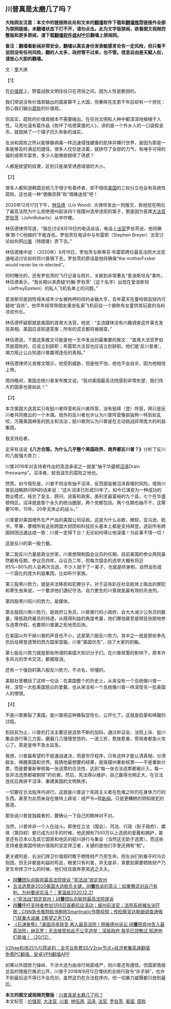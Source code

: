  <h2>川普真是太磨几了吗？</h2> <p class="notice"><b>大陆网友注意：本文中的链接除此处和文末的<a href="https://github.com/bannedbook/fanqiang" >翻墙</a>软件下载和<a href="https://github.com/killgcd/justmysocks/blob/master/README.md">翻墙推荐</a>链接外全部为禁网链接，未翻墙状态下打不开，请勿点击。此为文字版禁闻，欲看图文视频完整版和更多禁闻，请下载<a href="https://github.com/bannedbook/fanqiang">翻墙软件或APP</a>后翻墙上禁闻网。</p><p>备注：翻墙看新闻非常安全，翻墙以真实身份发表敏感言论有一定风险，但只看不说则没有任何风险，翻的人太多，政府管不过来，也不管。信息自由是天赋人权，请放心大胆的翻墙。</b></p>  <div class="entry"> <p></p> <p>文：童大焕</p> <p>【1】</p> <p>在<a href="https://www.bannedbook.org/bnews/tag/%E4%BB%B7%E5%80%BC%E8%A7%82/" class="st_tag internal_tag" rel="tag" title="标签 价值观 下的日志">价值观</a>上，野蛮战胜文明往往只在须臾之间。因为人性是脆弱的。</p> <p>我们常说没有价值观输出的国家算不上大国，但秦晖先生若干年前却有一个担忧：担心我们输出<a href="https://www.bannedbook.org/bnews/tag/%e8%85%90%e8%b4%a5/" class="st_tag internal_tag" rel="tag" title="标签 腐败 下的日志">腐败</a>的价值观。</p> <p>但其实，腐败的价值观根本不需要输出，在任何文明和人种中都深深地根植于人性。马克吐温有篇作品《败坏了哈德莱堡的人》，讲的是一个外乡人的一口袋假金币，就毁掉了一个镇子历久弥新的诚实。</p> <p>左派和腐败之所以能够像病毒一样迅速侵蚀健康的肌体并横行世界，是因为那是一条能够及时满足的捷径。很多人仅仅是活着，就拼尽了全部的力气，有唾手可得的福利或荣华富贵，多少人能够抵御得了诱惑？</p> <p>人都是欲望的奴隶，区别只是承受诱惑域值的大小。</p> <p>【2】</p> <p>很多人都知道韩国总统几乎很少有善终者，却不相信<a href="https://www.bannedbook.org/bnews/tag/%e7%be%8e%e5%9b%bd/" class="st_tag internal_tag" rel="tag" title="标签 美国 下的日志">美国</a>的三权分立也会有系统性腐败。这也是一种“偶像崇拜”和“偶像迷信”吧！</p> <p>2020年12月17日下午，<a href="https://www.bannedbook.org/bnews/tag/%e6%9e%97%e4%bc%8d%e5%be%b7/" class="st_tag internal_tag" rel="tag" title="标签 林伍德 下的日志">林伍德</a>（Lin Wood）大律师发出一则推文，称他现在明白了最高法院为什么拒绝德州起诉四个摇摆州选举违宪的案子，那是因为首席<a href="https://www.bannedbook.org/bnews/tag/%e5%a4%a7%e6%b3%95%e5%ae%98/" class="st_tag internal_tag" rel="tag" title="标签 大法官 下的日志">大法官</a><a href="https://www.bannedbook.org/bnews/tag/%E7%BD%97%E4%BC%AF%E8%8C%A8/" class="st_tag internal_tag" rel="tag" title="标签 罗伯茨 下的日志">罗伯茨</a>（JohnRoberts）从中作梗。</p>  <p>林伍德律师写道，“我在讨论8月19日的电话谈话，电话上<a href="https://www.bannedbook.org/bnews/tag/%E6%B3%95%E5%AE%98/" class="st_tag internal_tag" rel="tag" title="标签 法官 下的日志">法官</a>罗伯茨说，他将确保‘那个C他娘的’不能连任。罗伯茨在电话中与布雷耶（Stephen Breyer）法官讨论如何把<a href="https://www.bannedbook.org/bnews/tag/%e5%b7%9d%e6%99%ae/" class="st_tag internal_tag" rel="tag" title="标签 川普 下的日志">川普</a>（特朗普）弄下去。”</p> <p>林伍德推中说：（2020年）8月19日，罗伯茨与斯蒂芬·布雷耶两位最高法院大法官通电话讨论如何将川普搞下去，罗伯茨的原话是他将确保“the motherFxxker would never be re-elected”。</p> <p>同时曝光的，还有罗伯茨的飞行记录与照片，关联到非常著名“爱泼斯坦岛”事件。林伍德表示，“我长期以来质疑‘约翰‧罗伯茨’（这个名字）出现在爱泼斯坦（JeffreyEpstein）的私人飞机名单上的问题。”</p> <p>爱泼斯坦是因性侵未成年少女被拘押的纽约金融大亨，去年夏天在曼哈顿监狱内可疑地“自杀”。他早年经常带朋友乘坐私家飞机前往一个据称有女童供其玩耍的岛屿寻欢作乐。</p> <p>林伍德怀疑那就是美国的首席大法官。他说：“主流媒体没有兴趣调查这件事去发现真相。美国应该知道答案；所有的谎言都将被揭穿。”</p> <p>林伍德说，下面这条推文可能是他一生中发出的最重要的推文：“首席大法官罗伯茨是腐败的，应该立刻辞职；布雷耶大法官也应该立刻辞职。他们是‘反川普者’，竭力阻止公众知道川普赢得连任的真相。”</p> <p>林伍德律师又发推文暗示，他受到威胁，但是他不怕，他也不会自杀，因为他相信上帝。</p> <p>周四晚间，美国总统川普发布推文说，“我对美国最高法院感到非常失望，我们伟大的国家也是如此！”</p> <p>【3】</p> <p>本次美国大选其实只有挺川者阵营和反川者阵营，没有挺拜（登）阵营，拜只是反川者共同推出的一个木偶。局外的反川者也许认为川普阵营像疯独狗一样到处乱咬，污蔑美国神圣的民主和法治；挺川者则认为川普是在主动挑战异常庞大的利益集团。</p> <p>我支持后者。</p>  <p>定哥有话说<strong>《八方合围，为什么几乎整个美国政界、商界都反川普？》</strong>分析了反川的八股强大势力：</p> <p>川普2016年对支持者作出的竞选承诺之一就是“抽干华盛顿<a href="https://www.bannedbook.org/bnews/tag/%E6%B2%BC%E6%B3%BD/" class="st_tag internal_tag" rel="tag" title="标签 沼泽 下的日志">沼泽</a>Drain theswamp”。沼泽者，蚊虫滋生的腐败之地也。</p> <p>然而，如今情形是，川普不但没有抽干沼泽，反而面临被沼泽吞噬的风险。借用川普前战略顾问BN的话来说：“这片沼泽已形成50年了。如今已演变为一种成功的商业模式，结合了金主、顾问、说客和政客。美利坚最富裕的九个县，七个在华盛顿特区。沼泽就是那个永久的统治圈层，两个党都包括。两个任期也抽不干，这需要10年，15年，20年无休止的战斗。”</p> <p>川普要对美国境外生产产品的美国公司征税。这是为什么谷歌，微软，亚马逊，脸书，苹果，摩根所有这些跨国大财团和科技巨头基本上都是支持拜登。选前所有跨国财团迅速达成一致：川普一定得下台！无论如何得让他滚蛋！为此事不惜一切！</p> <p>这是反川的第一股力量。</p> <p>第二股反川力量是政治世家。川普想限制国会议员的任期。目前美国的参众两院虽然都有任期，参议员四年，众议员二年，但每次国会的选举大概有将近85%~90%的人会再次当选，不少人就干了一辈子，也就是终身制，自然会形成一个固化的庞大利益集团。比如布什家族。</p> <p>第三股黑川势力，就是非法移民和犯罪分子。对于这些趴在社会肌体上吸血的罪犯和寄生虫来说，一个要求他们遵纪守法、自力更生的川普就是最有效的杀虫剂。</p> <p>第四股黑川捣川的势力，是媒体。</p> <p>第五股捣川黑川势力，是政府公务员。川普推行的小政府，会大大减少公务员的数量，降低政府雇员的待遇，从既得利益的角度考量，他们哪怕甚至是明目张胆地参与选票作假，也要把川普置之死地而后快。</p> <p>在美国以外干掉川普的声音也不小，这是第六股反川势力。其中之一就是那些争先恐后给拜登道贺的西方国家首脑，川普“美国优先”，动了大家的奶酪。</p> <p>第七股反川势力就是那些所谓的美国大知识分子们。在川普政策的影响下，原本许多风光的学术交流，都被取消。</p>  <p>还有一个强劲的第八股反川势力，不点名，你懂的。</p> <p>美联社曾概括了这样一句话：在美国整个的历史上，从来没有一个总统像川普一样，深受一大批美国民众的爱戴，也从来没有一个总统像川普一样深受另一批美国人的憎恨。</p> <p>【4】</p> <p>不是川普撕裂了美国，是川普把这种撕裂显性化、公开化了。这就是启蒙和唤醒的过程。</p> <p>到目前为止，川普的打法主要还是造势不断的加码，通过听证会、法院上诉、挺川集会游行等三方面，磨磨几几慢慢悠悠的，一波三折，愈挫愈勇，旁观者都急火攻心了。真是皇帝不急太监急。</p> <p>我想，川普最希望的不是速战速决，而是穷尽程序，只有这样才能认清真相、分清敌友、唤醒美国和世界。我猜他最想要的结果，是摇摆州重新核票——不是重新计票，而是要重新审核每一张选票的合法性，达到“每一张合法选票都被计入，每一张非法选票都被剔除”的初衷。然后，宪法得以维护，自己赢得光明正大，在合法连任后再排干沼泽、重建美国的文明秩序。</p> <p>一切要在合法程序内进行。这就是川普这个宪政主义者在危难之际仍在身体力行的东西。甚至为此而亲自在推特上辟谣：戒严令=假<span class='wp_keywordlink_affiliate'><a href="https://www.bannedbook.org/" title="新闻">新闻</a></span>。只是更糟糕的明知故犯的报道。</p> <p>那些说川普是独裁者的，要确认一下自己的眼神对不对。</p> <p>当然，川普并非一个人在战斗。即使在立法（国会）、司法、行政（影子政府）、媒体（第四权）都已成为对手的时候，他还拥有7500万以上选民的爱戴和拥护，甚至还有日本以及其它国家和地区的挺川游行与集会（当然这无助于选票），而这些支持者是美国传统价值观的坚定捍卫者，关键的是他们手里还拥有“枪”。</p> <p>更关键的是，右派们捍卫价值观时敢于牺牲财产乃至生命，但左派们别看平时乌合抱团，但无非都是利益的苟且，眼里只有利害，并无是非，真要到需要牺牲财产乃至生命捍卫什么的时候，他们往往狼奔豕突逃之夭夭。</p> <ul class='op-related-articles' title='相关阅读'> <li><a href='https://www.bannedbook.org/bnews/taiwannews/20201221/1452134.html' target='_blank'><b>川普</b>团队向联邦最高法院提诉 “宪法战”锁定宾州</a></li> <li><a href='https://www.bannedbook.org/bnews/taiwannews/20201221/1452133.html' target='_blank'>合法选票是2020美国大选胜负关键，<b>川普</b>胜诉的意义｜如果撒谎对自己有利，为何要说实话？｜童温层2020.12.21</a></li> <li><a href='https://www.bannedbook.org/bnews/bannedvideo/20201221/1452123.html' target='_blank'>🔥“宪法战”锁定宾州！<b>川普</b>团队向联邦最高法院提诉</a></li> <li><a href='https://www.bannedbook.org/bnews/cbnews/20201221/1452118.html' target='_blank'><b>川普</b>呼吁支持者参加1月6日首都抗议活动；威州前法官：法院系统被左派吓倒；CNN急令推特脸书删除Smartmatic作弊视频；传检察官达勒姆调查通俄门获重大进展【希望之声TV】</a></li> <li><a href='https://www.bannedbook.org/bnews/bannedvideo/20201221/1452117.html' target='_blank'>《石涛聚焦》「美国选举政变 再入最高法院！照搬德州诉讼 <b>川普</b>把宾州吿入最高法院」纳瓦罗：无法接受如此不公平选举：深层政府 我早已领教过 知道他们是谁！（20/12）</a></li> </ul> <p class="texttj"> <a href="https://github.com/bannedbook/fanqiang/wiki/V2ray%E6%9C%BA%E5%9C%BA" target="_blank">V2free机场25%引荐返利：全平台免费SS/V2ray节点+经济套餐高速翻墙</a><br/> <a href="https://github.com/bannedbook/fanqiang/wiki/%E7%A6%81%E9%97%BB%E7%BD%91%E5%AE%89%E5%8D%93%E7%BF%BB%E5%A2%99%E6%96%B0%E9%97%BBAPP" target="_blank">免费PC翻墙、安卓VPN翻墙APP</a></p><p>如果以外国势力操纵、干涉大选为由进行局部戒严，则川普还有捷径。但国家情报总监的情报已推迟公开，川普于2018年9月12日埋伏的总统行政令“杀手锏”，也许不到最后迫不得已不会亮剑，虽然这仍在合法程序内，但一切暴力威慑都只放到最后。</p> <a name='sharetosocial'></a>       <div><b>本文的图文或视频完整版</b>：<a href='https://www.bannedbook.org/bnews/ssgc/20201221/1452126.html'>川普真是太磨几了吗？</a></div>  </div><!--END ENTRY--> <div class="postfooter"> <div>本文标签：<a href="https://www.bannedbook.org/bnews/tag/%E4%BB%B7%E5%80%BC%E8%A7%82/" rel="tag">价值观</a>, <a href="https://www.bannedbook.org/bnews/tag/%e5%a4%a7%e6%b3%95%e5%ae%98/" rel="tag">大法官</a>, <a href="https://www.bannedbook.org/bnews/tag/%e5%b7%9d%e6%99%ae/" rel="tag">川普</a>, <a href="https://www.bannedbook.org/bnews/tag/%e6%9e%97%e4%bc%8d%e5%be%b7/" rel="tag">林伍德</a>, <a href="https://www.bannedbook.org/bnews/tag/%E6%B2%BC%E6%B3%BD/" rel="tag">沼泽</a>, <a href="https://www.bannedbook.org/bnews/tag/%E6%B3%95%E5%AE%98/" rel="tag">法官</a>, <a href="https://www.bannedbook.org/bnews/tag/%E7%BD%97%E4%BC%AF%E8%8C%A8/" rel="tag">罗伯茨</a>, <a href="https://www.bannedbook.org/bnews/tag/%e7%be%8e%e5%9b%bd/" rel="tag">美国</a>, <a href="https://www.bannedbook.org/bnews/tag/%e8%85%90%e8%b4%a5/" rel="tag">腐败</a></div>  </div><!--END POSTFOOTER--> 